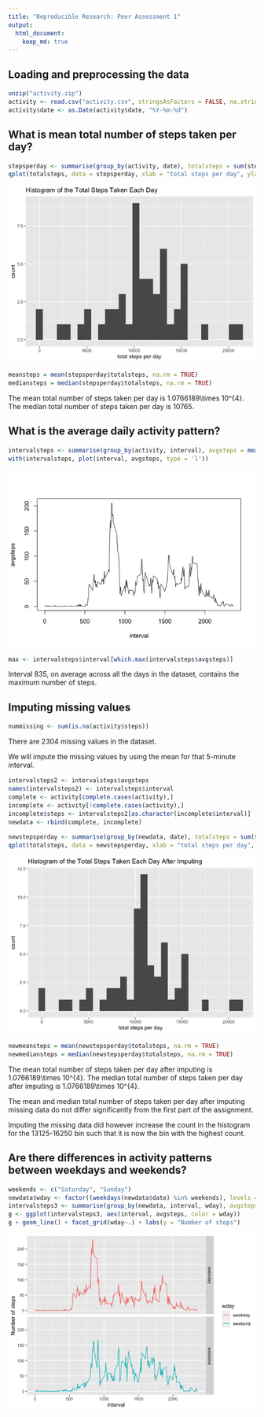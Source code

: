```yaml
---
title: "Reproducible Research: Peer Assessment 1"
output: 
  html_document:
    keep_md: true
---
```




## Loading and preprocessing the data


```r
unzip("activity.zip")
activity <- read.csv("activity.csv", stringsAsFactors = FALSE, na.strings = "NA")
activity$date <- as.Date(activity$date, "%Y-%m-%d")
```

## What is mean total number of steps taken per day?


```r
stepsperday <- summarise(group_by(activity, date), totalsteps = sum(steps))
qplot(totalsteps, data = stepsperday, xlab = "total steps per day", ylab = "count", main = "Histogram of the Total Steps Taken Each Day")
```

![](PA1_template_files/figure-html/unnamed-chunk-2-1.png)<!-- -->

```r
meansteps = mean(stepsperday$totalsteps, na.rm = TRUE)
mediansteps = median(stepsperday$totalsteps, na.rm = TRUE)
```

The mean total number of steps taken per day is 1.0766189\times 10^{4}. 
The median total number of steps taken per day is 10765.

## What is the average daily activity pattern?


```r
intervalsteps <- summarise(group_by(activity, interval), avgsteps = mean(steps, na.rm = TRUE))
with(intervalsteps, plot(interval, avgsteps, type = 'l'))
```

![](PA1_template_files/figure-html/unnamed-chunk-3-1.png)<!-- -->

```r
max <- intervalsteps$interval[which.max(intervalsteps$avgsteps)]
```

Interval 835, on average across all the days in the dataset, contains the maximum number of steps.

## Imputing missing values


```r
nummissing <- sum(is.na(activity$steps))
```

There are 2304 missing values in the dataset.

We will impute the missing values by using the mean for that 5-minute interval.


```r
intervalsteps2 <- intervalsteps$avgsteps
names(intervalsteps2) <- intervalsteps$interval
complete <- activity[complete.cases(activity),]
incomplete <- activity[!complete.cases(activity),]
incomplete$steps <- intervalsteps2[as.character(incomplete$interval)]
newdata <- rbind(complete, incomplete)
```


```r
newstepsperday <- summarise(group_by(newdata, date), totalsteps = sum(steps))
qplot(totalsteps, data = newstepsperday, xlab = "total steps per day", ylab = "count", main = "Histogram of the Total Steps Taken Each Day After Imputing")
```

![](PA1_template_files/figure-html/unnamed-chunk-6-1.png)<!-- -->

```r
newmeansteps = mean(newstepsperday$totalsteps, na.rm = TRUE)
newmediansteps = median(newstepsperday$totalsteps, na.rm = TRUE)
```

The mean total number of steps taken per day after imputing is 1.0766189\times 10^{4}.
The median total number of steps taken per day after imputing is 1.0766189\times 10^{4}.

The mean and median total number of steps taken per day after imputing missing data do not differ significantly from the first part of the assignment.

Imputing the missing data did however increase the count in the histogram for the 13125-16250 bin such that it is now the bin with the highest count.

## Are there differences in activity patterns between weekdays and weekends?


```r
weekends <- c("Saturday", "Sunday")
newdata$wday <- factor((weekdays(newdata$date) %in% weekends), levels = c(FALSE, TRUE), labels = c("weekday", "weekend"))
intervalsteps3 <- summarise(group_by(newdata, interval, wday), avgsteps = mean(steps, na.rm = TRUE))
g <- ggplot(intervalsteps3, aes(interval, avgsteps, color = wday))
g + geom_line() + facet_grid(wday~.) + labs(y = "Number of steps")
```

![](PA1_template_files/figure-html/unnamed-chunk-7-1.png)<!-- -->
